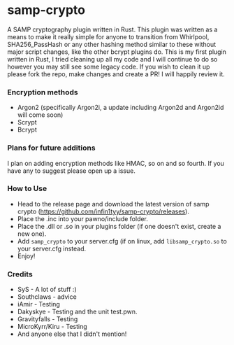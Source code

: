 # samp-crypto
A SAMP cryptography plugin written in Rust.
This plugin was written as a means to make it really simple for anyone to transition from Whirlpool, SHA256_PassHash or any other hashing method similar to these without major script changes, like the other bcrypt plugins do.
This is my first plugin written in Rust, I tried cleaning up all my code and I will continue to do so however you may still see some legacy code. If you wish to clean it up please fork the repo, make changes and create a PR! I will happily review it.

### Encryption methods
* Argon2 (specifically Argon2i, a update including Argon2d and Argon2id will come soon)
* Scrypt
* Bcrypt

### Plans for future additions
I plan on adding encryption methods like HMAC, so on and so fourth. If you have any to suggest please open up a issue.

### How to Use
* Head to the release page and download the latest version of samp crypto (https://github.com/infin1tyy/samp-crypto/releases).
* Place the .inc into your pawno/include folder.
* Place the .dll or .so in your plugins folder (if one doesn't exist, create a new one).
* Add `samp_crypto` to your server.cfg (if on linux, add `libsamp_crypto.so` to your server.cfg instead.
* Enjoy!

### Credits
* SyS - A lot of stuff :)
* Southclaws - advice
* iAmir - Testing
* Dakyskye - Testing and the unit test.pwn.
* Gravityfalls - Testing
* MicroKyrr/Kiru - Testing
* And anyone else that I didn't mention!


